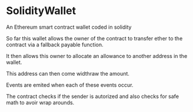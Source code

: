 # SolidityWallet

An Ethereum smart contract wallet coded in solidity

So far this wallet allows the owner of the contract to transfer ether to the contract via a fallback payable function.

It then allows this owner to allocate an allowance to another address in the wallet.

This address can then come widthraw the amount.

Events are emited when each of these events occur.

The contract checks if the sender is autorized and also checks for safe math to avoir wrap arounds.
